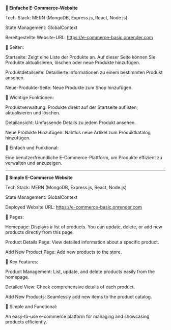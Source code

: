 **🛒 Einfache E-Commerce-Website**

Tech-Stack: MERN (MongoDB, Express.js, React, Node.js)

State Management: GlobalContext

Bereitgestellte Website-URL: https://e-commerce-basic.onrender.com 

🔹 Seiten:

Startseite: Zeigt eine Liste der Produkte an. Auf dieser Seite können Sie Produkte aktualisieren, löschen oder neue Produkte hinzufügen.

Produktdetailseite: Detaillierte Informationen zu einem bestimmten Produkt ansehen.

Neue-Produkte-Seite: Neue Produkte zum Shop hinzufügen.

🔹 Wichtige Funktionen:

Produktverwaltung: Produkte direkt auf der Startseite auflisten, aktualisieren und löschen.

Detailansicht: Umfassende Details zu jedem Produkt ansehen.

Neue Produkte Hinzufügen: Nahtlos neue Artikel zum Produktkatalog hinzufügen.

🚀 Einfach und Funktional:

Eine benutzerfreundliche E-Commerce-Plattform, um Produkte effizient zu verwalten und anzuzeigen.

------------------------------------------------------------------------------------------------------------------------------------------------------------------------------------------------------------------------------------------------------

**🛒 Simple E-Commerce Website**

Tech Stack: MERN (MongoDB, Express.js, React, Node.js)

State Management: GlobalContext

Deployed Website URL: https://e-commerce-basic.onrender.com

🔹 Pages:

Homepage: Displays a list of products. You can update, delete, or add new products directly from this page.

Product Details Page: View detailed information about a specific product.

Add New Product Page: Add new products to the store.

🔹 Key Features:

Product Management: List, update, and delete products easily from the homepage.

Detailed View: Check comprehensive details of each product.

Add New Products: Seamlessly add new items to the product catalog.

🚀 Simple and Functional:

An easy-to-use e-commerce platform for managing and showcasing products efficiently.
